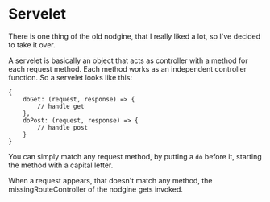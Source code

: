 # Servelet #

There is one thing of the old nodgine, that I really liked a lot, so I've decided to
take it over.

A servelet is basically an object that acts as controller with a method for each request
method. Each method works as an independent controller function. So a servelet looks
like this:

    {
        doGet: (request, response) => {
            // handle get
        },
        doPost: (request, response) => {
            // handle post
        }
    }

You can simply match any request method, by putting a `do` before it, starting the
method with a capital letter.

When a request appears, that doesn't match any method, the missingRouteController of
the nodgine gets invoked.


